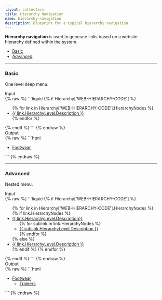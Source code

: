 ```yaml
---
layout: collection
title: Hierarchy Navigation
name: hierarchy-navigation
description: Blueprint for a typical hierarchy navigation.
---
```


**Hierarchy navigation** is used to generate links based on a website hierarchy defined within the system.

* [Basic](#basic)
* [Advanced](#advanced)

---

<a name="basic"></a>
### Basic
One level deep menu.

<div class="example-title">Input</div>
{% raw %}
```liquid
<!-- Check the website hierarchy exists -->
{% if Hierarchy['WEB-HIERARCHY-CODE'] %}
	<ul>
	<!-- Create a loop of all of the level one nodes -->
	{% for link in Hierarchy['WEB-HIERARCHY-CODE'].HierarchyNodes %}
		<!-- Output a link and the description for each node -->
		<li><a href="{{ link.NavigateUrl }}">{{ link.HierarchyLevel.Description }}</a></li>
	{% endfor %}
	</ul>
{% endif %}
```
{% endraw %}

<div class="example-title">Output</div>
{% raw %}
```html
<ul>
	<li><a href="/footwear">Footwear</a></li>
</ul>
```
{% endraw %}

---

<a name="advanced"></a>
### Advanced
Nested menu.

<div class="example-title">Input</div>
{% raw %}
```liquid
{% if Hierarchy['WEB-HIERARCHY-CODE'] %}
	<ul>
	{% for link in Hierarchy['WEB-HIERARCHY-CODE'].HierarchyNodes %}
		{% if link.HierarchyNodes %}
			<li><a href="{{ link.NavigateUrl }}">{{ link.HierarchyLevel.Description}}</a>
				<ul>
				<!-- Create a loop of all of the level two nodes -->
				{% for sublink in link.HierarchyNodes %}
					<!-- Output a link and the description for each node -->
					<li><a href="{{ sublink.NavigateUrl }}">{{ sublink.HierarchyLevel.Description }}</a></li>
				{% endfor %}
				</ul>
			</li>
			{% else %}
			<!-- Output a single level one link if it has no children -->
			<li><a href="{{ link.NavigateUrl }}">{{ link.HierarchyLevel.Description }}</a></li>
		{% endif %}
	{% endfor %}
	</ul>
{% endif %}
```
{% endraw %}

<div class="example-title">Output</div>
{% raw %}
```html
<ul>
	<li>
		<a href="/footwear">Footwear</a>
		<ul>
			<li><a href="/footwear/trainers">Trainers</a></li>
		</ul>
	</li>
</ul>
```
{% endraw %}